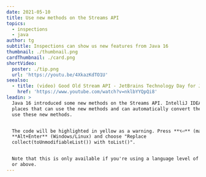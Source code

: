 ```yaml
---
date: 2021-05-10
title: Use new methods on the Streams API
topics:
  - inspections
  - java
author: tg
subtitle: Inspections can show us new features from Java 16
thumbnail: ./thumbnail.png
cardThumbnail: ./card.png
shortVideo:
  poster: ./tip.png
  url: 'https://youtu.be/4XkazKdTO1U'
seealso:
  - title: (video) Good Old Stream API - JetBrains Technology Day for Java
    href: 'https://www.youtube.com/watch?v=nklbYYQpQi8'
leadin: >
  Java 16 introduced some new methods on the Streams API. IntelliJ IDEA shows us
  places that can use the new methods and can automatically convert the code to
  use these new methods.


  The code will be highlighted in yellow as a warning. Press **⌥⏎** (macOS) or
  **Alt+Enter** (Windows/Linux) and choose "Replace
  collect(toUnmodifiableList()) with toList()".


  Note that this is only available if you're using a language level of Java 16
  or above.
---
```


